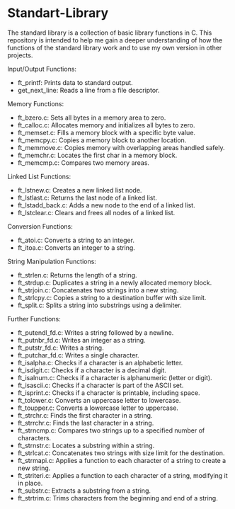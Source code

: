 # Standart-Library
The standard library is a collection of basic library functions in C.
This repository is intended to help me gain a deeper understanding of how the functions of the standard library work and to use my own version in other projects.



Input/Output Functions:
- ft_printf: Prints data to standard output.
- get_next_line:    Reads a line from a file descriptor.

Memory Functions:
- ft_bzero.c:       Sets all bytes in a memory area to zero.
- ft_calloc.c:      Allocates memory and initializes all bytes to zero.
- ft_memset.c:      Fills a memory block with a specific byte value.
- ft_memcpy.c:      Copies a memory block to another location.
- ft_memmove.c:     Copies memory with overlapping areas handled safely.
- ft_memchr.c:      Locates the first char in a memory block.
- ft_memcmp.c:      Compares two memory areas.

Linked List Functions:
- ft_lstnew.c:      Creates a new linked list node.
- ft_lstlast.c:     Returns the last node of a linked list.
- ft_lstadd_back.c: Adds a new node to the end of a linked list.
- ft_lstclear.c:    Clears and frees all nodes of a linked list.
  
Conversion Functions:
- ft_atoi.c:        Converts a string to an integer.
- ft_itoa.c:        Converts an integer to a string.

String Manipulation Functions:
- ft_strlen.c:      Returns the length of a string.
- ft_strdup.c:      Duplicates a string in a newly allocated memory block.
- ft_strjoin.c:     Concatenates two strings into a new string.
- ft_strlcpy.c:     Copies a string to a destination buffer with size limit.
- ft_split.c:       Splits a string into substrings using a delimiter.
  
Further Functions:
- ft_putendl_fd.c:  Writes a string followed by a newline.
- ft_putnbr_fd.c:   Writes an integer as a string.
- ft_putstr_fd.c:   Writes a string.
- ft_putchar_fd.c:  Writes a single character.
- ft_isalpha.c:     Checks if a character is an alphabetic letter.
- ft_isdigit.c:     Checks if a character is a decimal digit.
- ft_isalnum.c:     Checks if a character is alphanumeric (letter or digit).
- ft_isascii.c:     Checks if a character is part of the ASCII set.
- ft_isprint.c:     Checks if a character is printable, including space.
- ft_tolower.c:     Converts an uppercase letter to lowercase.
- ft_toupper.c:     Converts a lowercase letter to uppercase.
- ft_strchr.c:      Finds the first character in a string.
- ft_strrchr.c:     Finds the last character in a string.
- ft_strncmp.c:     Compares two strings up to a specified number of characters.
- ft_strnstr.c:     Locates a substring within a string.
- ft_strlcat.c:     Concatenates two strings with size limit for the destination.
- ft_strmapi.c:     Applies a function to each character of a string to create a new string.
- ft_striteri.c:    Applies a function to each character of a string, modifying it in place.
- ft_substr.c:      Extracts a substring from a string.
- ft_strtrim.c:     Trims characters from the beginning and end of a string.
       
